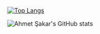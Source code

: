 <!--
**ahmet-sakar/ahmet-sakar** is a ✨ _special_ ✨ repository because its `README.md` (this file) appears on your GitHub profile.

Here are some ideas to get you started:

- 🔭 I’m currently working on ...
- 🌱 I’m currently learning ...
- 👯 I’m looking to collaborate on ...
- 🤔 I’m looking for help with ...
- 💬 Ask me about ...
- 📫 How to reach me: ...
- 😄 Pronouns: ...
- ⚡ Fun fact: ...
-->

[![Top Langs](https://github-readme-stats.vercel.app/api/top-langs/?username=ahmet-sakar&theme=dark)](https://github.com/ahmet-sakar/github-readme-stats)

![Ahmet Şakar's GitHub stats](https://github-readme-stats.vercel.app/api?username=ahmet-sakar&show_icons=true&theme=dark)
